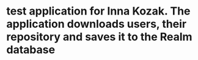 # test application for Inna Kozak. The application downloads users, their repository and saves it to the Realm database

